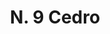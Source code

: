 ---
title: "N. 9 Cedro"
permalink: "/edition/plant009/"
plant-name: "N. 9"
plant-number: "009"
plant-xml: "/assets/xml/plant009.xml"
plant-img1: "/assets/img/plant009_verso.jpg"
plant-img2: "/assets/img/plant009.jpg"
plant-title: "N. 9 Cedro"
plant-wfo-link: ""
plant-kew-link: ""
plant-taxon-content: ""
layout: single-xml
---